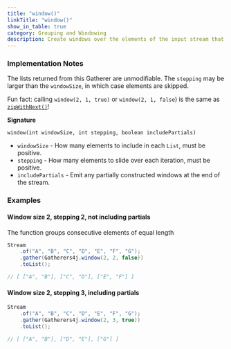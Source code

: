 ```yaml
---
title: "window()"
linkTitle: "window()"
show_in_table: true
category: Grouping and Windowing
description: Create windows over the elements of the input stream that are `windowSize` in length, sliding over `stepping` number of elements and optionally including partial windows at the end of ths stream.
---
```



### Implementation Notes

The lists returned from this Gatherer are unmodifiable. The `stepping` may be larger than the `windowSize`, in which case elements are skipped.

Fun fact: calling `window(2, 1, true)` or `window(2, 1, false`) is the same as [`zipWithNext()`](/gatherers/sequence-operations/zipwithnext/)!

**Signature**

`window(int windowSize, int stepping, boolean includePartials)`
* `windowSize` - How many elements to include in each `List`, must be positive.
* `stepping` - How many elements to slide over each iteration, must be positive.
* `includePartials` - Emit any partially constructed windows at the end of the stream.

### Examples

#### Window size 2, stepping 2, not including partials

The function groups consecutive elements of equal length

```java
Stream
    .of("A", "B", "C", "D", "E", "F", "G");
    .gather(Gatherers4j.window(2, 2, false))
    .toList();

// [ ["A", "B"], ["C", "D"], ["E", "F"] ]
```

#### Window size 2, stepping 3, including partials

```java
Stream
    .of("A", "B", "C", "D", "E", "F", "G");
    .gather(Gatherers4j.window(2, 3, true))
    .toList();

// [ ["A", "B"], ["D", "E"], ["G"] ]
```